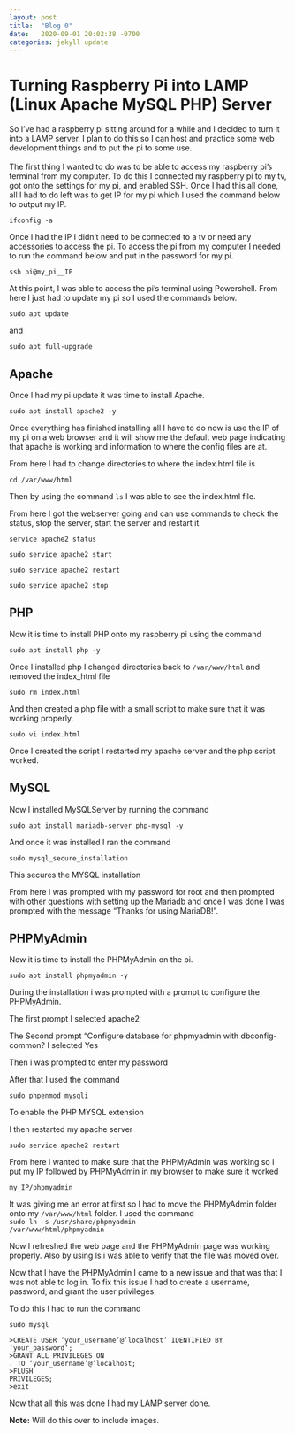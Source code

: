 ```yaml
---
layout: post
title:  "Blog 0"
date:   2020-09-01 20:02:38 -0700
categories: jekyll update
---
```

<h1>Turning Raspberry Pi into LAMP (Linux Apache MySQL PHP) Server</h1>
<p>
So I’ve had a raspberry pi sitting around for a while and I decided to turn it into a LAMP server. I plan to do this so I can host and practice some web development things and to put the pi to some use.
<br><br>
The first thing I wanted to do was to be able to access my raspberry pi’s terminal from my computer. To do this I connected my raspberry pi to my tv, got onto the settings for my pi, and enabled SSH. Once I had this all done, all I had to do left was to get IP for my pi which I used the command below to output my IP.
</p>

<code>ifconfig -a</code>

<p>
Once I had the IP I didn’t need to be connected to a tv or need any accessories to access the pi. To access the pi from my computer I needed to run the command below and put in the password for my pi.
</p>

<code>ssh pi@my_pi__IP</code>

At this point, I was able to access the pi’s terminal using Powershell. From here I just had to update my pi so I used the commands below.

<code>sudo apt update</code>

and

<code>sudo apt full-upgrade</code>

<h2>Apache</h2>

Once I had my pi update it was time to install Apache.

<code>sudo apt install apache2 -y</code> 

Once everything has finished installing all I have to do now is use the IP of my pi on a web browser and it will show me the default web page indicating that apache is working and information to where the config files are at. 

From here I had to change directories to where the index.html file is

<code>cd /var/www/html</code>

Then by using the command <code>ls</code> I was able to see the index.html file. 

From here I got the webserver going and can use commands to check the status, stop the server, start the server and restart it.

<code>service apache2 status</code>

<code>sudo service apache2 start</code>

<code>sudo service apache2 restart</code>

<code>sudo service apache2 stop</code>

<h2>PHP</h2> 

Now it is time to install PHP onto my raspberry pi using the command 

<code>sudo apt install php -y</code>

Once I installed php I changed directories back to <code>/var/www/html</code> and removed the index_html file

<code>sudo rm index.html</code> 

And then created a php file with a small script to make sure that it was working properly.

<code>sudo vi index.html</code>

Once I created the script I restarted my apache server and the php script worked. 

<h2>MySQL</h2>

Now I installed MySQLServer by running the command

<code>sudo apt install mariadb-server php-mysql -y</code>

And once it was installed I ran the command 

<code>sudo mysql_secure_installation</code>

This secures the MYSQL installation

From here I was prompted with my password for root and then prompted with other questions with setting up the Mariadb and once I was done I was prompted with the message “Thanks for using MariaDB!”.

<h2>PHPMyAdmin</h2> 

Now it is time to install the PHPMyAdmin on the pi.

<code>sudo apt install phpmyadmin -y</code> 

During the installation i was prompted with a prompt to configure the PHPMyAdmin.

The first prompt I selected apache2 

The Second prompt “Configure database for phpmyadmin with dbconfig-common? I selected Yes

Then i was prompted to enter my password

After that I used the command 

<code>sudo phpenmod mysqli</code> 

To enable the PHP MYSQL extension 

I then restarted my apache server

<code>sudo service apache2 restart</code>

From here I wanted to make sure that the PHPMyAdmin was working so I put my IP followed by PHPMyAdmin in my browser to make sure it worked

<code>my_IP/phpmyadmin</code> 

It was giving me an error at first so I had to move the PHPMyAdmin folder onto my <code>/var/www/html</code> folder. I used the command     
<code>sudo ln -s /usr/share/phpmyadmin /var/www/html/phpmyadmin</code>

Now I refreshed the web page and the PHPMyAdmin page was working properly. Also by using ls i was able to verify that the file was moved over.

Now that I have the PHPMyAdmin I came to a new issue and that was that I was not able to log in. To fix this issue I had to create a username, password, and grant the user privileges.

To do this I had to run the command 

<code>sudo mysql</code>

<code>>CREATE USER ‘your_username’@’localhost’ IDENTIFIED BY ‘your_password’;</code>
<br>
<code>>GRANT ALL PRIVILEGES  ON *.* TO ‘your_username’@’localhost;</code>
<br>
<code>>FLUSH PRIVILEGES;</code>
<br>
<code>>exit</code>

Now that all this was done I had my LAMP server done.

<strong>Note:</strong> Will do this over to include images.
